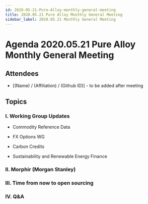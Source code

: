 ```yaml
---
id: 2020-05-21-Pure-Alloy-monthly-general-meeting
title: 2020.05.21 Pure Alloy Monthly General Meeting
sidebar_label: 2020.05.21 Monthly General Meeting
---
```


# Agenda 2020.05.21 Pure Alloy Monthly General Meeting

## Attendees
* [(Name) / (Affiliation) / (Github ID)] - to be added after meeting

## Topics

### I. Working Group Updates

* Commodity Reference Data 

* FX Options WG

* Carbon Credits

* Sustainability and Renewable Energy Finance

### II. Morphir (Morgan Stanley)

### III. Time from now to open sourcing 

### IV. Q&A
